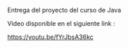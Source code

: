 Entrega del proyecto del curso de Java

Video disponible en el siguiente link : 

https://youtu.be/fYrJbsA36kc
